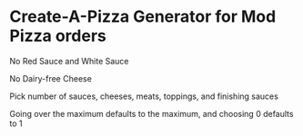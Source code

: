 # Create-A-Pizza Generator for Mod Pizza orders

No Red Sauce and White Sauce

No Dairy-free Cheese

Pick number of sauces, cheeses, meats, toppings, and finishing sauces

Going over the maximum defaults to the maximum, and choosing 0 defaults to 1
